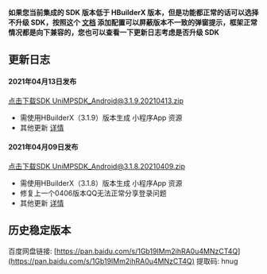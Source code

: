 **如果您当前集成的 SDK 版本低于 HBuilderX 版本，但是功能都正常的话可以选择不升级 SDK，按照这个 [文档](https://ask.dcloud.net.cn/article/35627) 添加配置可以屏蔽版本不一致的弹窗提示，框架正常情况都是向下兼容的，您也可以查看一下更新日志考虑是否升级 SDK**

## 更新日志

#### 2021年04月13日发布
[点击下载SDK UniMPSDK_Android@3.1.9.20210413.zip](http://download.dcloud.net.cn/unimpsdk/UniMPSDK_Android@3.1.8.20210413.zip)
+ 需使用HBuilderX（3.1.9）版本生成 小程序App 资源
+ 其他更新 [详情](https://download1.dcloud.net.cn/hbuilderx/changelog/3.1.9.20210413.html)

#### 2021年04月09日发布
[点击下载SDK UniMPSDK_Android@3.1.8.20210409.zip](http://download.dcloud.net.cn/unimpsdk/UniMPSDK_Android@3.1.8.20210409.zip)
+ 需使用HBuilderX（3.1.8）版本生成 小程序App 资源
+ 修复上一个0406版本QQ无法正常分享登录问题
+ 其他更新 [详情](https://download1.dcloud.net.cn/hbuilderx/changelog/3.1.8.20210406.html)

## 历史稳定版本

百度网盘链接: [https://pan.baidu.com/s/1Gb19IMm2ihRA0u4MNzCT4Q](https://pan.baidu.com/s/1Gb19IMm2ihRA0u4MNzCT4Q) 提取码: hnug